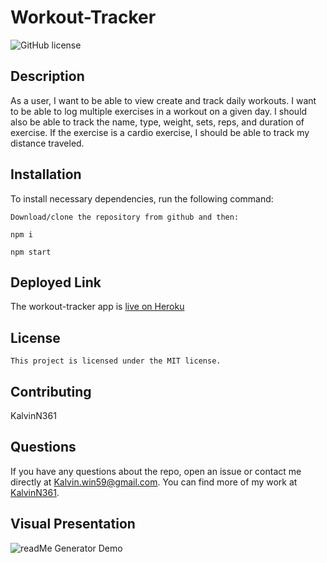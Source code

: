# Workout-Tracker

 ![GitHub license](https://img.shields.io/badge/license-MIT-blue.svg)
  ## Description
As a user, I want to be able to view create and track daily workouts. I want to be able to log multiple exercises in a workout on a given day. I should also be able to track the name, type, weight, sets, reps, and duration of exercise. If the exercise is a cardio exercise, I should be able to track my distance traveled.


  ## Installation
  To install necessary dependencies, run the following command:
  ```
  Download/clone the repository from github and then:
  
  npm i
  
  npm start
  ```
   ## Deployed Link
  The workout-tracker app is [live on Heroku](https://workout-tracker-weee.herokuapp.com/?id=619e73c32ba2ed00164f66ff)
  
  
  ## License
    This project is licensed under the MIT license.
    
  ## Contributing
  KalvinN361
  
  
  ## Questions
  If you have any questions about the repo, open an issue or contact me directly at Kalvin.win59@gmail.com. You can find more of my work at [KalvinN361](https://github.com/KalvinN361/).
  
  
  ## Visual Presentation
  ![readMe Generator Demo](https://github.com/KalvinN361/Workout-Tracker/blob/8ce2d9d0dc2988899fee26d922f6c7de995643fa/demo%20(4).gif) 
